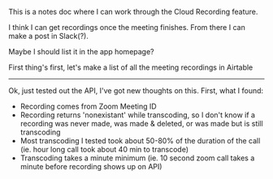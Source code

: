 This is a notes doc where I can work through the Cloud Recording feature.

I think I can get recordings once the meeting finishes. From there I can make a post in Slack(?).

Maybe I should list it in the app homepage?

First thing's first, let's make a list of all the meeting recordings in Airtable

---

Ok, just tested out the API, I've got new thoughts on this. First, what I found:

- Recording comes from Zoom Meeting ID
- Recording returns 'nonexistant' while transcoding, so I don't know if a recording was never made, was made & deleted, or was made but is still transcoding
- Most transcoding I tested took about 50-80% of the duration of the call (ie. hour long call took about 40 min to transcode)
- Transcoding takes a minute minimum (ie. 10 second zoom call takes a minute before recording shows up on API)

